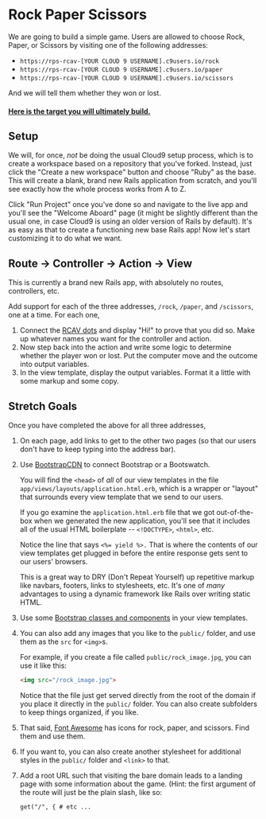 # Rock Paper Scissors

We are going to build a simple game. Users are allowed to choose Rock, Paper, or Scissors by visiting one of the following addresses:

 - `https://rps-rcav-[YOUR CLOUD 9 USERNAME].c9users.io/rock`
 - `https://rps-rcav-[YOUR CLOUD 9 USERNAME].c9users.io/paper`
 - `https://rps-rcav-[YOUR CLOUD 9 USERNAME].c9users.io/scissors`

And we will tell them whether they won or lost.

#### [Here is the target you will ultimately build.](https://rps-rcav-target.herokuapp.com)

## Setup

We will, for once, _not_ be doing the usual Cloud9 setup process, which is to create a workspace based on a repository that you've forked. Instead, just click the "Create a new workspace" button and choose "Ruby" as the base. This will create a blank, brand new Rails application from scratch, and you'll see exactly how the whole process works from A to Z.

Click "Run Project" once you've done so and navigate to the live app and you'll see the "Welcome Aboard" page (it might be slightly different than the usual one, in case Cloud9 is using an older version of Rails by default). It's as easy as that to create a functioning new base Rails app! Now let's start customizing it to do what we want.

## Route → Controller → Action → View

This is currently a brand new Rails app, with absolutely no routes, controllers, etc.

Add support for each of the three addresses, `/rock`, `/paper`, and `/scissors`, one at a time. For each one,

 1. Connect the [RCAV dots](https://guides.firstdraft.com/rcav-flowchart.html) and display "Hi!" to prove that you did so. Make up whatever names you want for the controller and action.
 1. Now step back into the action and write some logic to determine whether the player won or lost. Put the computer move and the outcome into output variables.
 1. In the view template, display the output variables. Format it a little with some markup and some copy.

## Stretch Goals

Once you have completed the above for all three addresses,

 1. On each page, add links to get to the other two pages (so that our users don't have to keep typing into the address bar).

 1. Use [BootstrapCDN](https://www.bootstrapcdn.com/) to connect Bootstrap or a Bootswatch.

    You will find the `<head>` of _all_ of our view templates in the file `app/views/layouts/application.html.erb`, which is a wrapper or "layout" that surrounds every view template that we send to our users.

    If you go examine the `application.html.erb` file that we got out-of-the-box when we generated the new application, you'll see that it includes all of the usual HTML boilerplate -- `<!DOCTYPE>`, `<html>`, etc.

    Notice the line that says `<%= yield %>.` That is where the contents of our view templates get plugged in before the entire response gets sent to our users' browsers.

    This is a great way to DRY (Don't Repeat Yourself) up repetitive markup like navbars, footers, links to stylesheets, etc. It's one of _many_ advantages to using a dynamic framework like Rails over writing static HTML.

 1. Use some [Bootstrap classes and components](http://getbootstrap.com/) in your view templates.

 1. You can also add any images that you like to the `public/` folder, and use them as the `src` for `<img>`s.

    For example, if you create a file called `public/rock_image.jpg`, you can use it like this:

    ```html
    <img src="/rock_image.jpg">
    ```

    Notice that the file just get served directly from the root of the domain if you place it directly in the `public/` folder. You can also create subfolders to keep things organized, if you like.

 1. That said, [Font Awesome](https://fontawesome.com/icons/) has icons for rock, paper, and scissors. Find them and use them.

 1. If you want to, you can also create another stylesheet for additional styles in the `public/` folder and `<link>` to that.

 1. Add a root URL such that visiting the bare domain leads to a landing page with some information about the game. (Hint: the first argument of the route will just be the plain slash, like so:

        get("/", { # etc ...